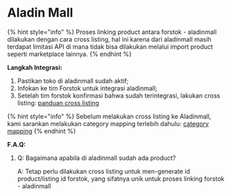 # Aladin Mall

{% hint style="info" %}
Proses linking product antara forstok - aladinmall dilakukan dengan cara cross listing, hal ini karena dari aladinmall masih terdapat limitasi API di mana tidak bisa dilakukan melalui import product seperti marketplace lainnya.
{% endhint %}

**Langkah Integrasi:**

1. Pastikan toko di aladinmall sudah aktif;
2. Infokan ke tim Forstok untuk integrasi aladinmall;
3. Setelah tim forstok konfirmasi bahwa sudah terintegrasi, lakukan cross listing: [panduan cross listing](../listing-products/cross-listing-xls.md)

{% hint style="info" %}
Sebelum melakukan cross listing ke Aladinmall, kami sarankan melakukan category mapping terlebih dahulu: [category mapping](../settings/category.md)
{% endhint %}

**F.A.Q:**

1.  Q: Bagaimana apabila di aladinmall sudah ada product?

    A: Tetap perlu dilakukan cross listing untuk men-generate id product/listing id forstok, yang sifatnya unik untuk proses linking forstok - aladinmall

